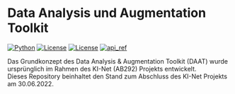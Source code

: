 Data Analysis und Augmentation Toolkit
=======================================

[![Python](https://img.shields.io/badge/Python-3.x-blue.svg)]()
[![License](https://img.shields.io/badge/license-MIT-yellow.svg)](https://github.com/THRoBafl/DAAT/blob/main/LICENSE.MIT)
[![License](https://img.shields.io/badge/license-GPL-3.0-yellow.svg)](https://github.com/THRoBafl/DAAT/blob/main/LICENSE.GPL-3.0)
[![api_ref](https://img.shields.io/badge/Doc-Referenz-blue.svg)](https://github.com/THRoBafl/DAAT/blob/main/docs/Anleitung_DAAT_V4.pdf)

Das Grundkonzept des Data Analysis & Augmentation Toolkit (DAAT) wurde ursprünglich im Rahmen des KI-Net (AB292) Projekts entwickelt.  
Dieses Repository beinhaltet den Stand zum Abschluss des KI-Net Projekts am 30.06.2022.
